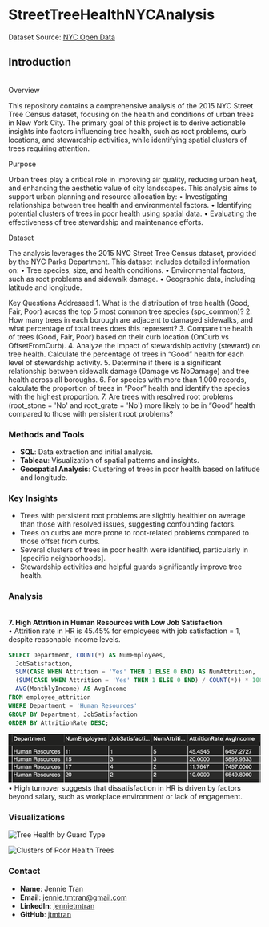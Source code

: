 # StreetTreeHealthNYCAnalysis
Dataset Source:
[NYC Open Data](https://data.cityofnewyork.us/Environment/2015-Street-Tree-Census-Tree-Data/uvpi-gqnh/about_data)

## Introduction
<br>Overview

This repository contains a comprehensive analysis of the 2015 NYC Street Tree Census dataset, focusing on the health and conditions of urban trees in New York City. The primary goal of this project is to derive actionable insights into factors influencing tree health, such as root problems, curb locations, and stewardship activities, while identifying spatial clusters of trees requiring attention.

Purpose

Urban trees play a critical role in improving air quality, reducing urban heat, and enhancing the aesthetic value of city landscapes. This analysis aims to support urban planning and resource allocation by:
	•	Investigating relationships between tree health and environmental factors.
	•	Identifying potential clusters of trees in poor health using spatial data.
	•	Evaluating the effectiveness of tree stewardship and maintenance efforts.

Dataset

The analysis leverages the 2015 NYC Street Tree Census dataset, provided by the NYC Parks Department. This dataset includes detailed information on:
	•	Tree species, size, and health conditions.
	•	Environmental factors, such as root problems and sidewalk damage.
	•	Geographic data, including latitude and longitude.

Key Questions Addressed
	1.	What is the distribution of tree health (Good, Fair, Poor) across the top 5 most common tree species (spc_common)?
	2.	How many trees in each borough are adjacent to damaged sidewalks, and what percentage of total trees does this represent?
	3.	Compare the health of trees (Good, Fair, Poor) based on their curb location (OnCurb vs OffsetFromCurb).
	4.  Analyze the impact of stewardship activity (steward) on tree health. Calculate the percentage of trees in “Good” health for each level of stewardship activity.
  5.  Determine if there is a significant relationship between sidewalk damage (Damage vs NoDamage) and tree health across all boroughs.
  6.  For species with more than 1,000 records, calculate the proportion of trees in “Poor” health and identify the species with the highest proportion.
  7.  Are trees with resolved root problems (root_stone = 'No' and root_grate = 'No') more likely to be in “Good” health compared to those with persistent root problems?

### Methods and Tools
- **SQL**: Data extraction and initial analysis.
- **Tableau**: Visualization of spatial patterns and insights.
- **Geospatial Analysis**: Clustering of trees in poor health based on latitude and longitude.

### Key Insights
- Trees with persistent root problems are slightly healthier on average than those with resolved issues, suggesting confounding factors.
- Trees on curbs are more prone to root-related problems compared to those offset from curbs.
- Several clusters of trees in poor health were identified, particularly in [specific neighborhoods].
- Stewardship activities and helpful guards significantly improve tree health.

### Analysis
<br>**7. High Attrition in Human Resources with Low Job Satisfaction**
<br>•	Attrition rate in HR is 45.45% for employees with job satisfaction = 1, despite reasonable income levels.
```sql
SELECT Department, COUNT(*) AS NumEmployees,
  JobSatisfaction,
  SUM(CASE WHEN Attrition = 'Yes' THEN 1 ELSE 0 END) AS NumAttrition,
  (SUM(CASE WHEN Attrition = 'Yes' THEN 1 ELSE 0 END) / COUNT(*)) * 100 AS AttritionRate,
  AVG(MonthlyIncome) AS AvgIncome
FROM employee_attrition
WHERE Department = 'Human Resources'
GROUP BY Department, JobSatisfaction
ORDER BY AttritionRate DESC;  
```
![Alt text for image](https://github.com/jtmtran/Employee_Attrition_Project/blob/ab4a49ad895f67190540f3365074df58c6931282/High%20Attrition%20in%20Human%20Resources%20with%20Low%20Job%20Satisfaction.png)
<br>•	High turnover suggests that dissatisfaction in HR is driven by factors beyond salary, such as workplace environment or lack of engagement.

### Visualizations
![Tree Health by Guard Type](path/to/image.png)

![Clusters of Poor Health Trees](path/to/map_visualization.png)

### Contact
- **Name**: Jennie Tran
- **Email**: jennie.tmtran@gmail.com
- **LinkedIn**: [jennietmtran](www.linkedin.com/in/jennietmtran)
- **GitHub**: [jtmtran](https://github.com/jtmtran)
